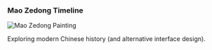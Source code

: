 ### Mao Zedong Timeline

![Mao Zedong Painting][mao-timeline]

[mao-timeline]: http://assets.quells.net/DP/proj/mao.jpg

Exploring modern Chinese history (and alternative interface design).
